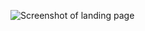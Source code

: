 
![Screenshot of landing page](https://github.com/veronisab/chrome-new-tab-page/blob/59d6eb65017c5d22debbb38c76312e519d885a00/Screenshot%202022-12-30%20at%2008.57.17.png)
